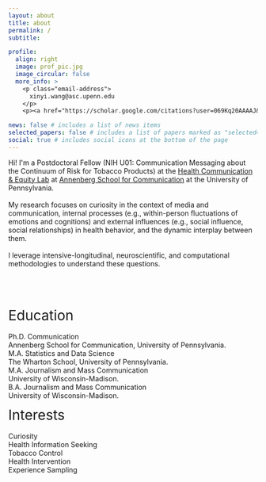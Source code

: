 ```yaml
---
layout: about
title: about
permalink: /
subtitle: 

profile:
  align: right
  image: prof_pic.jpg
  image_circular: false
  more_info: >
    <p class="email-address">
      xinyi.wang@asc.upenn.edu
    </p>
    <p><a href="https://scholar.google.com/citations?user=069Kq20AAAAJ&hl=en" target="_blank">Google Scholar</a></p>

news: false # includes a list of news items
selected_papers: false # includes a list of papers marked as "selected={true}"
social: true # includes social icons at the bottom of the page
---
```


Hi! I'm a Postdoctoral Fellow (NIH U01: Communication Messaging about the Continuum of Risk for Tobacco Products) at the [Health Communication & Equity Lab](https://www.asc.upenn.edu/research/centers/health-communication-and-equity-lab) at [Annenberg School for Communication](https://www.asc.upenn.edu/people/graduate-student/xinyi-wang/) at the University of Pennsylvania.<br><br>
My research focuses on curiosity in the context of media and communication, internal processes (e.g., within-person fluctuations of emotions and cognitions) and external influences (e.g., social influence, social relationships) in health behavior, and the dynamic interplay between them.<br><br> 
I leverage intensive-longitudinal, neuroscientific, and computational methodologies to understand these questions.<br><br>

<br>
<br>

<div class="content-wrapper">
  <div class="outfit-font">
    <p class="special-paragraph">
      <span class="bold" style="font-size: 2em;">Education</span><br><br>
      <span class="bold">Ph.D. Communication</span><br>
      Annenberg School for Communication, University of Pennsylvania.<br>
      <span class="bold">M.A. Statistics and Data Science</span><br>
      The Wharton School, University of Pennsylvania.<br>
      <span class="bold">M.A. Journalism and Mass Communication</span><br>
      University of Wisconsin-Madison.<br>
      <span class="bold">B.A. Journalism and Mass Communication</span><br>
      University of Wisconsin-Madison.<br>
    </p>
  </div>

  <div class="outfit-font">
    <p class="special-paragraph">
      <span class="bold" style="font-size: 2em;">Interests</span><br><br>
      Curiosity<br>
      Health Information Seeking<br>
      Tobacco Control<br>
      Health Intervention<br>
      Experience Sampling<br>
    </p>
  </div>
</div>
